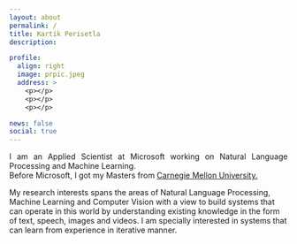 ```yaml
---
layout: about
permalink: /
title: Kartik Perisetla
description:

profile:
  align: right
  image: prpic.jpeg
  address: >
    <p></p>
    <p></p>
    <p></p>

news: false
social: true
---
```

<p style="text-align:justify">
I am an Applied Scientist at Microsoft working on Natural Language Processing and Machine Learning.<br/>
Before Microsoft, I got my Masters from <a href="http://cmu.edu/">Carnegie Mellon University.</a>
</p>

<p>
My research interests spans the areas of Natural Language Processing, Machine Learning and Computer Vision with a view to build systems that can operate in this world by understanding existing knowledge in the form of text, speech, images and videos. I am specially interested in systems that can learn from experience in iterative manner.
</p>
